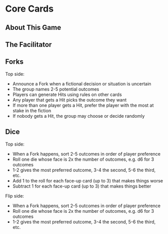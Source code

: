 <!-- TITLE: 2019 March Prototype -->
<!-- SUBTITLE: A quick summary of 2019 March Prototype -->

# Core Cards
## About This Game
## The Facilitator
## Forks
Top side:

* Announce a Fork when a fictional decision or situation is uncertain
* The group names 2-5 potential outcomes
* Players can generate Hits using rules on other cards
* Any player that gets a Hit picks the outcome they want
* If more than one player gets a Hit, prefer the player with the most at stake in the fiction
* If nobody gets a Hit, the group may choose or decide randomly

## Dice
Top side:

* When a Fork happens, sort 2-5 outcomes in order of player preference
* Roll one die whose face is 2x the number of outcomes, e.g. d6 for 3 outcomes
* 1-2 gives the most preferred outcome, 3-4 the second, 5-6 the third, etc.
* Add 1 to the roll for each face-up card (up to 3) that makes things worse
* Subtract 1 for each face-up card (up to 3) that makes things better

Flip side:

* When a Fork happens, sort 2-5 outcomes in order of player preference
* Roll one die whose face is 2x the number of outcomes, e.g. d6 for 3 outcomes
* 1-2 gives the most preferred outcome, 3-4 the second, 5-6 the third, etc.